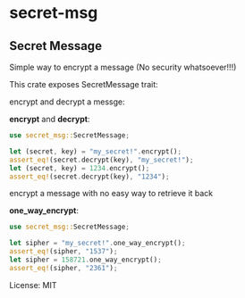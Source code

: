 # secret-msg

## Secret Message

Simple way to encrypt a message (No security whatsoever!!!)

This crate exposes SecretMessage trait:

encrypt and decrypt a messge:

**encrypt** and **decrypt**:

```rust
use secret_msg::SecretMessage;

let (secret, key) = "my_secret!".encrypt();
assert_eq!(secret.decrypt(key), "my_secret!");
let (secret, key) = 1234.encrypt();
assert_eq!(secret.decrypt(key), "1234");
```

encrypt a message with no easy way to retrieve it back

**one_way_encrypt**:

```rust
use secret_msg::SecretMessage;

let sipher = "my_secret!".one_way_encrypt();
assert_eq!(sipher, "1537");
let sipher = 158721.one_way_encrypt();
assert_eq!(sipher, "2361");
```

License: MIT
